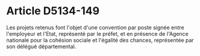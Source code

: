 # Article D5134-149

  
Les projets retenus font l'objet d'une convention par poste signée entre l'employeur et l'Etat, représenté par le préfet, et en présence de l'Agence nationale pour la cohésion sociale et l'égalité des chances, représentée par son délégué départemental.